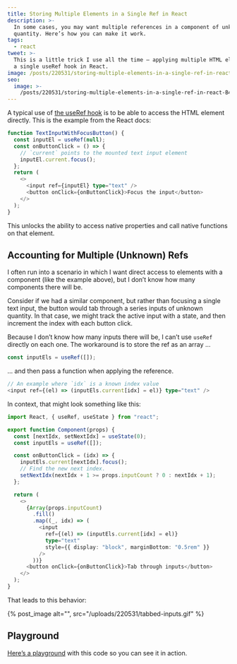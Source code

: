 ```yaml
---
title: Storing Multiple Elements in a Single Ref in React
description: >-
  In some cases, you may want multiple references in a component of unknown
  quantity. Here’s how you can make it work.
tags:
  - react
tweet: >-
  This is a little trick I use all the time — applying multiple HTML elements to
  a single useRef hook in React.
image: /posts/220531/storing-multiple-elements-in-a-single-ref-in-react-E0IKu-hI.png
seo:
  image: >-
    /posts/220531/storing-multiple-elements-in-a-single-ref-in-react-B494244n--meta.png
---
```


A typical use of [the ](https://reactjs.org/docs/hooks-reference.html#useref)[useRef](https://reactjs.org/docs/hooks-reference.html#useref)[ hook](https://reactjs.org/docs/hooks-reference.html#useref) is to be able to access the HTML element directly. This is the example from the React docs:

```typescript
function TextInputWithFocusButton() {
  const inputEl = useRef(null);
  const onButtonClick = () => {
    // `current` points to the mounted text input element
    inputEl.current.focus();
  };
  return (
    <>
      <input ref={inputEl} type="text" />
      <button onClick={onButtonClick}>Focus the input</button>
    </>
  );
}
```

This unlocks the ability to access native properties and call native functions on that element.

## Accounting for Multiple (Unknown) Refs

I often run into a scenario in which I want direct access to elements with a component (like the example above), but I don’t know how many components there will be.

Consider if we had a similar component, but rather than focusing a single text input, the button would tab through a series inputs of unknown quantity. In that case, we might track the active input with a state, and then increment the index with each button click.

Because I don’t know how many inputs there will be, I can’t use `useRef` directly on each one. The workaround is to store the ref as an array …

```typescript
const inputEls = useRef([]);
```

… and then pass a function when applying the reference.

```typescript
// An example where `idx` is a known index value
<input ref={(el) => (inputEls.current[idx] = el)} type="text" />
```

In context, that might look something like this:

```typescript
import React, { useRef, useState } from "react";

export function Component(props) {
  const [nextIdx, setNextIdx] = useState(0);
  const inputEls = useRef([]);

  const onButtonClick = (idx) => {
    inputEls.current[nextIdx].focus();
    // Find the new next index.
    setNextIdx(nextIdx + 1 >= props.inputCount ? 0 : nextIdx + 1);
  };

  return (
    <>
      {Array(props.inputCount)
        .fill()
        .map((_, idx) => (
          <input
            ref={(el) => (inputEls.current[idx] = el)}
            type="text"
            style={{ display: "block", marginBottom: "0.5rem" }}
          />
        ))}
      <button onClick={onButtonClick}>Tab through inputs</button>
    </>
  );
}
```

That leads to this behavior:

{% post_image alt="", src="/uploads/220531/tabbed-inputs.gif" %}

## Playground

[Here’s a playground](https://stackblitz.com/edit/react-w45ry9?file=src/App.js) with this code so you can see it in action.
